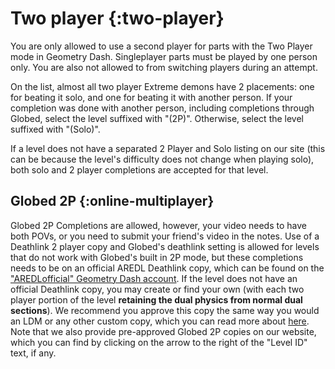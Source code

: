# Two player {:two-player}
You are only allowed to use a second player for parts with the Two Player mode in Geometry Dash. Singleplayer parts must be played by one person only. You are also not allowed to from switching players during an attempt.

On the list, almost all two player Extreme demons have 2 placements: one for beating it solo, and one for beating it with another person. If your completion was done with another person, including completions through Globed, select the level suffixed with "(2P)". Otherwise, select the level suffixed with "(Solo)".

If a level does not have a separated 2 Player and Solo listing on our site (this can be because the level's difficulty does not change when playing solo), both solo and 2 player completions are accepted for that level.

## Globed 2P {:online-multiplayer}
Globed 2P Completions are allowed, however, your video needs to have both POVs, or you need to submit your friend's video in the notes. Use of a Deathlink 2 player copy and Globed's deathlink setting is allowed for levels that do not work with Globed's built in 2P mode, but these completions needs to be on an official AREDL Deathlink copy, which can be found on the ["AREDLofficial" Geometry Dash account](https://gdbrowser.com/u/aredlofficial). If the level does not have an official Deathlink copy, you may create or find your own (with each two player portion of the level **retaining the dual physics from normal dual sections**). We recommend you approve this copy the same way you would an LDM or any other custom copy, which you can read more about [here](#custom-copies). Note that we also provide pre-approved Globed 2P copies on our website, which you can find by clicking on the arrow to the right of the "Level ID" text, if any.

